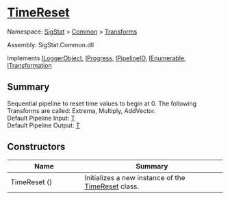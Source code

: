 # [TimeReset](./TimeReset.md)

Namespace: [SigStat]() > [Common](./../README.md) > [Transforms](./README.md)

Assembly: SigStat.Common.dll

Implements [ILoggerObject](./../ILoggerObject.md), [IProgress](./../Helpers/IProgress.md), [IPipelineIO](./../Pipeline/IPipelineIO.md), [IEnumerable](https://docs.microsoft.com/en-us/dotnet/api/System.Collections.IEnumerable), [ITransformation](./../ITransformation.md)

## Summary
Sequential pipeline to reset time values to begin at 0.  The following Transforms are called: Extrema, Multiply, AddVector.  <br>Default Pipeline Input: [T](https://github.com/sigstat/sigstat/blob/develop/docs/md/SigStat/Common/Features.md)<br>Default Pipeline Output: [T](https://github.com/sigstat/sigstat/blob/develop/docs/md/SigStat/Common/Features.md)

## Constructors

| Name<div><a href="#"><img width=225></a></div> | Summary<div><a href="#"><img width=525></a></div> | 
| --- | --- | 
| TimeReset () | Initializes a new instance of the [TimeReset](https://github.com/sigstat/sigstat/blob/develop/docs/md/SigStat/Common/Transforms/TimeReset.md) class. | 


